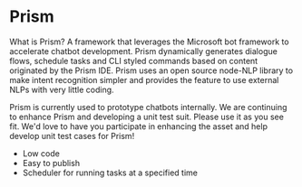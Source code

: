 # Prism
What is Prism? A framework that leverages the Microsoft bot framework to accelerate chatbot development. Prism dynamically generates dialogue flows, schedule tasks and CLI styled commands based on content originated by the Prism IDE. Prism uses an open source node-NLP library to make intent recognition simpler and provides the feature to use external NLPs with very little coding.

Prism is currently used to prototype chatbots internally. We are continuing to enhance Prism and developing a unit test suit. Please use it as you see fit. We'd love to have you participate in enhancing the asset and help develop unit test cases for Prism!

-	Low code
-	Easy to publish
-	Scheduler for running tasks at a specified time

